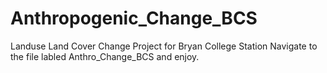 # Anthropogenic_Change_BCS
Landuse Land Cover Change Project for Bryan College Station
Navigate to the file labled Anthro_Change_BCS and enjoy. 
